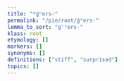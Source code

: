 ```yaml
---
title: "*ǵʰers-"
permalink: "/pie/root/ǵʰers-"
lemma_to_sort: "g'ʰers-"
klass: root
etymology: []
markers: []
synonyms: []
definitions: ["stiff", "surprised"]
topics: []
---
```

